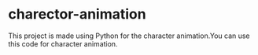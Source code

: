 # charector-animation
This project is made using Python for the character animation.You can use this code for character animation.
